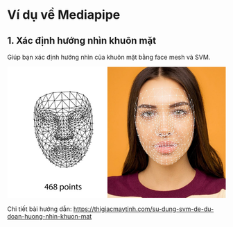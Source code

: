 # Ví dụ về Mediapipe

## 1. Xác định hướng nhìn khuôn mặt

Giúp bạn xác định hướng nhìn của khuôn mặt bằng face mesh và SVM.

![](1.Face_angle/face_mesh.jpg)

Chi tiết bài hướng dẫn: https://thigiacmaytinh.com/su-dung-svm-de-du-doan-huong-nhin-khuon-mat